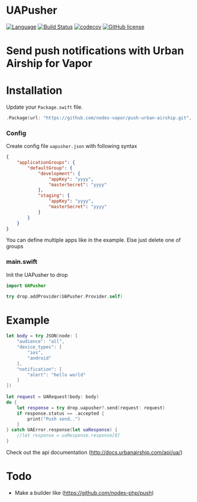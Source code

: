 # UAPusher
[![Language](https://img.shields.io/badge/Swift-3-brightgreen.svg)](http://swift.org)
[![Build Status](https://travis-ci.org/nodes-vapor/push-urban-airship.svg?branch=master)](https://travis-ci.org/nodes-vapor/push-urban-airship)
[![codecov](https://codecov.io/gh/nodes-vapor/push-urban-airship/branch/master/graph/badge.svg)](https://codecov.io/gh/nodes-vapor/push-urban-airship)
[![GitHub license](https://img.shields.io/badge/license-MIT-blue.svg)](https://raw.githubusercontent.com/nodes-vapor/push-urban-airship/master/LICENSE)

# Send push notifications with Urban Airship for Vapor

# Installation
Update your `Package.swift` file.
```swift
.Package(url: "https://github.com/nodes-vapor/push-urban-airship.git", majorVersion: 0, minor: 2)
```

### Config
Create config file `uapusher.json` with following syntax

```json
{
	"applicationGroups": {
		"defaultGroup": {
		    "development": {
		        "appKey": "yyyy",
		        "masterSecret": "yyyy"
		    },
		    "staging": {
		        "appKey": "yyyy",
		        "masterSecret": "yyyy"
		    }
		}
	}
}
```

You can define multiple apps like in the example. Else just delete one of groups

### main.swift 
Init the UAPusher to drop

```swift
import UAPusher

try drop.addProvider(UAPusher.Provider.self)
```

# Example

```swift
let body = try JSON(node: [
	"audience": "all",
	"device_types": [
		"ios",
		"android"
	],
	"notification": [
		"alert": "hello world"
	]
])
        
let request = UARequest(body: body)
do {
	let response = try drop.uapusher?.send(request: request)
	if response.status == .accepted {
		print("Push send..")
	}
} catch UAError.response(let uaResponse) {
	//let response = uaResponse.response[0]
}
```
Check out the api documentation (http://docs.urbanairship.com/api/ua/)

# Todo
 - Make a builder like (https://github.com/nodes-php/push)
